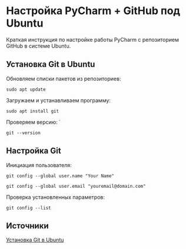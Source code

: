 # Настройка PyCharm + GitHub под Ubuntu

Краткая инструкция по настройке работы PyCharm с репозиторием GitHub в системе Ubuntu.

## Установка Git в Ubuntu

Обновляем списки пакетов из репозиториев:    
```
sudo apt update
```

Загружаем и устанавливаем программу:    
```
sudo apt install git
```

Проверяем версию:    `
```
git --version
```

## Настройка Git

Инициация пользователя:
```
git config --global user.name "Your Name"
```
```
git config --global user.email "youremail@domain.com"
```
Проверка установленных параметров:
```
git config --list
```

## Источники

[Установка Git в Ubuntu](https://losst.ru/ustanovka-git-ubuntu-16-04)
